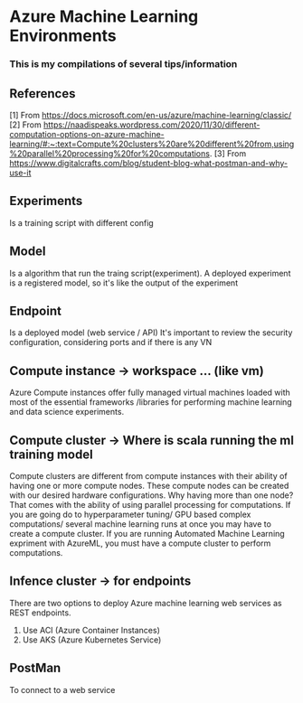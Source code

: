 # Azure Machine Learning Environments 
### This is my compilations of several tips/information

## References
[1] From https://docs.microsoft.com/en-us/azure/machine-learning/classic/
[2] From https://naadispeaks.wordpress.com/2020/11/30/different-computation-options-on-azure-machine-learning/#:~:text=Compute%20clusters%20are%20different%20from,using%20parallel%20processing%20for%20computations.
[3] From https://www.digitalcrafts.com/blog/student-blog-what-postman-and-why-use-it

## Experiments 
Is a training script with different config 

## Model 
Is a algorithm that run the traing script(experiment). A deployed experiment is a registered model, so it's like the output of the experiment 

## Endpoint 
Is a deployed model (web service / API)
It's important to review the security configuration, considering ports and if there is any VN 

## Compute instance -> workspace ... (like vm)
Azure Compute instances offer fully managed 
virtual machines loaded with most of the essential 
frameworks /libraries for performing machine learning 
and data science experiments. 

## Compute cluster -> Where is scala running the ml training model 
Compute clusters are different from compute instances with their ability of having one or more compute nodes. These compute nodes can be created with our desired hardware configurations.
Why having more than one node? That comes with the ability of using parallel processing for computations. If you are going do to hyperparameter tuning/ GPU based complex computations/ several machine learning runs at once you may have to create a compute cluster.
If you are running Automated Machine Learning expriment with AzureML, you must have a compute cluster to perform computations.


## Infence cluster -> for endpoints 
There are two options to deploy Azure machine learning web services as REST endpoints. 
1) Use ACI (Azure Container Instances)
2) Use AKS (Azure Kubernetes Service)

## PostMan
To connect to a web service
